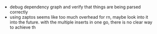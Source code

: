 
- debug dependency graph and verify that things are being parsed correctly
- using zaptos seems like too much overhead for rn, maybe look into it into the future. with the multiple inserts in one go, there is no clear way to achieve th